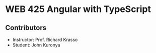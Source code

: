 # WEB 425 Angular with TypeScript

## Contributors

- Instructor: Prof. Richard Krasso
- Student: John Kuronya
